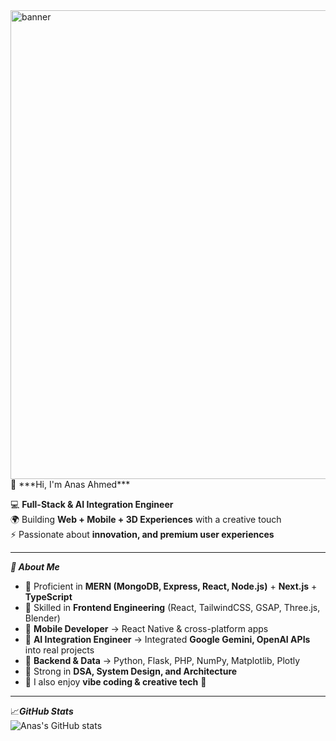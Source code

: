 <img width="1133" height="750" alt="banner" src="https://github.com/user-attachments/assets/5bc69b55-5082-4dd8-ba4f-d4b5b0a1c98a" />
👋 ***Hi, I'm Anas Ahmed***  

💻 **Full-Stack & AI Integration Engineer**  
🌍 Building **Web + Mobile + 3D Experiences** with a creative touch  
⚡ Passionate about **innovation, and premium user experiences**  

---

 ***🚀 About Me***  
- 🔹 Proficient in **MERN (MongoDB, Express, React, Node.js)** + **Next.js** + **TypeScript**  
- 🔹 Skilled in **Frontend Engineering** (React, TailwindCSS, GSAP, Three.js, Blender)  
- 🔹 **Mobile Developer** → React Native & cross-platform apps  
- 🔹 **AI Integration Engineer** → Integrated **Google Gemini, OpenAI APIs** into real projects  
- 🔹 **Backend & Data** → Python, Flask, PHP, NumPy, Matplotlib, Plotly  
- 🔹 Strong in **DSA, System Design, and Architecture**  
- 🔹 I also enjoy **vibe coding & creative tech** 🌌

---

📈***GitHub Stats***  
![Anas's GitHub stats](https://github-readme-stats.vercel.app/api?username=anasahhm&show_icons=true&theme=tokyonight)  
